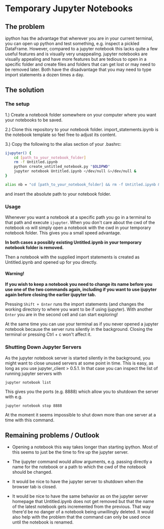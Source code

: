 Temporary Jupyter Notebooks
=============================

The problem
------------

ipython has the advantage that wherever you are in your current terminal, you can open up python and test something, e.g. inspect a pickled DataFrame. However, compared to a jupyter notebook this lacks quite a few useful features and is visually very unappealing. jupyter notebooks are visually appealing and have more features but are tedious to open in a specific folder and create files and folders that can get lost or may need to be removed later. Both have the disadvantage that you may need to type import statements a dozen times a day.

The solution
-------------

### The setup

1.) Create a notebook folder somewhere on your computer where you want your notebooks to be saved.

2.) Clone this repository to your notebook folder. import_statements.ipynb is the notebook template so feel free to adjust its content.

3.) Copy the following to the alias section of your .bashrc:

```bash
ijupyter() {
    cd [path_to_your_notebook_folder]
    rm -f Untitled.ipynb
    python create_untitled_notebook.py "$OLDPWD"
    jupyter notebook Untitled.ipynb </dev/null &>/dev/null &
}

alias nb = "cd [path_to_your_notebook_folder] && rm -f Untitled.ipynb && cp -fp import_statements.ipynb Untitled.ipynb && jupyter notebook Untitled.ipynb </dev/null &>/dev/null &"
```

and insert the absolute path to your notebook folder.

### Usage

Whenever you want a notebook at a specific path you go in a terminal to that path and execute `ijupyter`. When you don't care about the cwd of the notebook `nb`  will simply open a notebook with the cwd in your temporary notebook folder. This gives you a small speed advantage.

**In both cases a possibly existing Untitled.ipynb in your temporary notebook folder is removed.**

Then a notebook with the supplied import statements is created as Untitled.ipynb and opened up for you directly.

#### Warning!

**If you wish to keep a notebook you need to change its name before you use one of the two commands again, including if you want to use ijupyter again before closing the earlier ijupyter tab.**


Pressing ``Shift + Enter`` runs the import statements (and changes the working directory to where you want to be if using ijupyter). With another ``Enter`` you are in the second cell and can start exploring!

At the same time you can use your terminal as if you never opened a jupyter notebook because the server runs silently in the background. Closing the terminal or pressing Ctrl + c won't affect it.


### Shutting Down Jupyter Servers

As the jupyter notebook server is started silently in the background, you might want to close unused servers at some point in time. This is easy, as long as you use jupyter_client > 0.5.1. In that case you can inspect the list of running jupyter servers with

    jupyter notebook list

This gives you the ports (e.g. 8888) which allow you to shutdown the server with e.g.

    jupyter notebook stop 8888

At the moment it seems impossible to shut down more than one server at a time with this command.


Remaining problems / Outlook
------------------------------

- Opening a notebook this way takes longer than starting ipython. Most of this seems to just be the time to fire up the jupyter server.

- The ijupyter command would allow arguments, e.g. passing directly a name for the notebook or a path to which the cwd of the notebook should be changed.

- It would be nice to have the jupyter server to shutdown when the browser tab is closed.

- It would be nice to have the same behavior as on the jupyter server homepage that Untitled.ipynb does not get removed but that the name of the latest notebook gets incremented from the previous. That way there'd be no danger of a notebook being unwillingly deleted. It would also help with the problem that the command can only be used once until the notebook is renamed.

